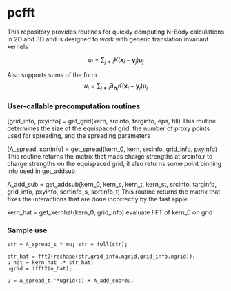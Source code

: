 # pcfft
This repository provides routines for quickly computing N-Body calculations in 2D and 3D and is designed to work with generic translation invariant kernels

$$u_i = \sum_{j\neq i} K(\mathbf{x}_i - \mathbf{y}_j)\mu_j$$

Also supports sums of the form
$$u_i = \sum_{j\neq i} \partial_{\mathbf{n}_j} K(\mathbf{x}_i - \mathbf{y}_j)\mu_j$$

### User-callable precomputation routines
[grid_info, pxyinfo] = get_grid(kern, srcinfo, targinfo, eps, fill)
This routine determines the size of the equispaced grid, the number of proxy points used for spreading, and the spreading parameters

[A_spread, sortinfo] = get_spread(kern_0, kern, srcinfo, grid_info, pxyinfo)
This routine returns the matrix that maps charge strengths at srcinfo.r to charge strengths on the equispaced grid, it also returns some point binning info used in get_addsub

A_add_sub = get_addsub(kern_0, kern_s, kern_t, kern_st, srcinfo, targinfo, grid_info, pxyinfo, sortinfo_s, sortinfo_t)
This routine returns the matrix that fixes the interactions that are done incorrectly by the fast apple

kern_hat = get_kernhat(kern_0, grid_info)
evaluate FFT of kern_0 on grid


### Sample use



```
str = A_spread_s * mu; str = full(str);

str_hat = fft2(reshape(str,grid_info.ngrid,grid_info.ngrid));
u_hat = kern_hat .* str_hat;
ugrid = ifft2(u_hat);
    
u = A_spread_t.'*ugrid(:) + A_add_sub*mu;
```








